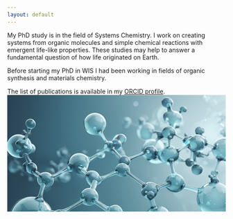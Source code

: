 ```yaml
---
layout: default
---
```


My PhD study is in the field of Systems Chemistry. I work on creating systems from organic molecules and simple chemical reactions with emergent life-like properties. These studies may help to answer a fundamental question of how life originated on Earth.

Before starting my PhD in WIS I had been working in fields of organic synthesis and materials chemistry.

The list of publications is available in my [ORCID profile](https://orcid.org/0000-0001-5945-4523).
![](molecules.png)
